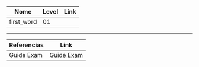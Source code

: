 


Nome | Level | Link
|---|---|---|
first_word | 01 |  

------------------

Referencias | Link
|---|---|
Guide Exam | [Guide Exam](https://42-cursus.gitbook.io/guide/exams/exam-rank-02)